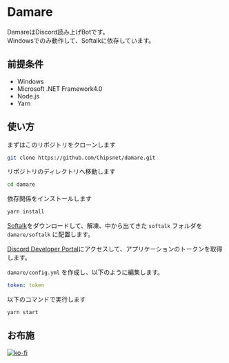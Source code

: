 # Damare

DamareはDiscord読み上げBotです。    
Windowsでのみ動作して、Softalkに依存しています。

## 前提条件

- Windows
- Microsoft .NET Framework4.0
- Node.js
- Yarn

## 使い方

まずはこのリポジトリをクローンします

```bash
git clone https://github.com/Chipsnet/damare.git
```

リポジトリのディレクトリへ移動します

```bash
cd damare
```

依存関係をインストールします

```bash
yarn install
```

[Softalk](https://www.vector.co.jp/soft/winnt/art/se412443.html)をダウンロードして、解凍、中から出てきた `softalk` フォルダを `damare/softalk` に配置します。

[Discord Developer Portal](https://discord.com/developers/applications)にアクセスして、アプリケーションのトークンを取得します。

`damare/config.yml` を作成し、以下のように編集します。

```yml
token: token
```

以下のコマンドで実行します

```bash
yarn start
```

## お布施

[![ko-fi](https://ko-fi.com/img/githubbutton_sm.svg)](https://ko-fi.com/A0A81VPXD)